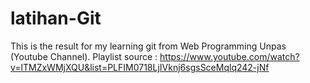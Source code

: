 # latihan-Git

This is the result for my learning git from Web Programming Unpas (Youtube Channel).
Playlist source : https://www.youtube.com/watch?v=lTMZxWMjXQU&list=PLFIM0718LjIVknj6sgsSceMqlq242-jNf
